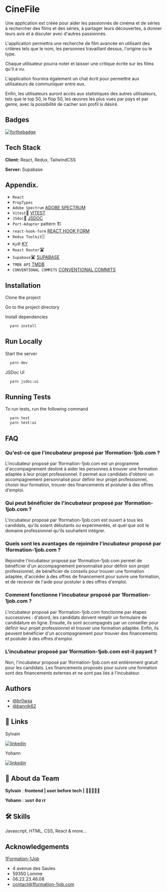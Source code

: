 # CineFile

Une application est créée pour aider les passionnés de cinéma et de séries à rechercher des films et des séries, à partager leurs découvertes, à donner leurs avis et à discuter avec d'autres passionnés.

L'application permettra une recherche de film avancée en utilisant des critères tels que le nom, les personnes travaillant dessus, l'origine ou le type.

Chaque utilisateur pourra noter et laisser une critique écrite sur les films qu'il a vu.

L'application fournira également un chat écrit pour permettre aux utilisateurs de communiquer entre eux.

Enfin, les utilisateurs auront accès aux statistiques des autres utilisateurs, tels que le top 50, le flop 50, les œuvres les plus vues par pays et par genre, avec la possibilité de cacher son profil si désiré.

## Badges

[![forthebadge](https://forthebadge.com/images/badges/built-with-love.svg)](https://forthebadge.com)

## Tech Stack

**Client:** React, Redux, TailwindCSS

**Server:** Supabase

## Appendix.

- `React`
- `PropTypes`
- `Adobe Spectrum` [ADOBE SPECTRUM](https://spectrum.adobe.com/)
- `Vitest`🧪 [VITEST](https://vitest.dev/)
- `JSdoc`📄 [JSDOC](https://jsdoc.app/)
- `Port-Adapter` pattern 🏗️
- `react-hook-form` [REACT HOOK FORM](https://react-hook-form.com/)
- `Redux Toolkit`🗄️
- `Ky`🌐 [KY](https://github.com/sindresorhus/ky)
- `React Router`🛣️
- `Supabase`🛣️ [SUPABASE](https://supabase.com/)
- `TMDB API` [TMDB](https://www.themoviedb.org/)
- `CONVENTIONAL COMMITS` [CONVENTIONAL COMMITS](https://www.conventionalcommits.org/en/v1.0.0/)

## Installation

Clone the project

Go to the project directory

Install dependencies

```bash
  yarn install
```

## Run Locally

Start the server

```bash
  yarn dev
```

JSDoc UI

```bash
  yarn jsdoc:ui
```

## Running Tests

To run tests, run the following command

```bash
  yarn test
  yarn test:ui
```

## FAQ

### Qu'est-ce que l'incubateur proposé par 1formation-1job.com ?

L'incubateur proposé par 1formation-1job.com est un programme d'accompagnement destiné à aider les personnes à trouver une formation adaptée à leur projet professionnel. Il permet aux candidats d'obtenir un accompagnement personnalisé pour définir leur projet professionnel, choisir leur formation, trouver des financements et postuler à des offres d'emploi.

### Qui peut bénéficier de l'incubateur proposé par 1formation-1job.com ?

L'incubateur proposé par 1formation-1job.com est ouvert à tous les candidats, qu'ils soient débutants ou expérimentés, et quel que soit le domaine professionnel qu'ils souhaitent intégrer.

### Quels sont les avantages de rejoindre l'incubateur proposé par 1formation-1job.com ?

Rejoindre l'incubateur proposé par 1formation-1job.com permet de bénéficier d'un accompagnement personnalisé pour définir son projet professionnel, de bénéficier de conseils pour trouver une formation adaptée, d'accéder à des offres de financement pour suivre une formation, et de recevoir de l'aide pour postuler à des offres d'emploi.

### Comment fonctionne l'incubateur proposé par 1formation-1job.com ?

L'incubateur proposé par 1formation-1job.com fonctionne par étapes successives : d'abord, les candidats doivent remplir un formulaire de candidature en ligne. Ensuite, ils sont accompagnés par un conseiller pour définir leur projet professionnel et trouver une formation adaptée. Enfin, ils peuvent bénéficier d'un accompagnement pour trouver des financements et postuler à des offres d'emploi.

### L'incubateur proposé par 1formation-1job.com est-il payant ?

Non, l'incubateur proposé par 1formation-1job.com est entièrement gratuit pour les candidats. Les financements proposés pour suivre une formation sont des financements externes et ne sont pas liés à l'incubateur.

## Authors

- [@br0wsa](https://github.com/br0wsa)
- [@bannik62](https://github.com/bannik62/)

## 🔗 Links

Sylvain

[![linkedin](https://img.shields.io/badge/linkedin-0A66C2?style=for-the-badge&logo=linkedin&logoColor=white)](https://www.linkedin.com/in/sylvain-d-2a7b8724b/)

Yohann

[![linkedin](https://img.shields.io/badge/linkedin-0A66C2?style=for-the-badge&logo=linkedin&logoColor=white)](https://www.linkedin.com/in/vanherzecke-yohann-a49587177/)

## 🚀 About da Team

**Sylvain** : **frontend | user before tech |** 🧑🏽‍🤝‍🧑🏿

**Yohann** : **נυѕт ∂σ ιт**

## 🛠 Skills

Javascript, HTML, CSS, React & more...

## Acknowledgements

[1Formation-1Job](https://www.1formation-1job.com/)

- 4 avenue des Saules
- 59350 Lomme
- 06.22.23.46.08
- contact@1formation-1job.com
